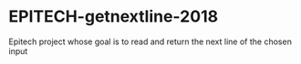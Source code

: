 # EPITECH-getnextline-2018
Epitech project whose goal is to read and return the next line of the chosen input  
